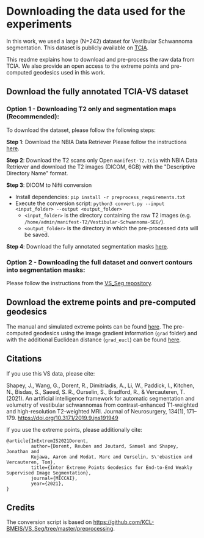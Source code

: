 # Downloading the data used for the experiments

In this work, we used a large (N=242) dataset for Vestibular Schwannoma segmentation. This dataset is publicly available on 
[TCIA](https://wiki.cancerimagingarchive.net/pages/viewpage.action?pageId=70229053). 

This readme explains how to download and pre-process the raw data from TCIA. We also provide an open access to the extreme points and pre-computed geodesics used in this work.

## Download the fully annotated TCIA-VS dataset

### Option 1 - Downloading T2 only and segmentation maps (Recommended):

To download the dataset, please follow the following steps:

**Step 1**: Download the NBIA Data Retriever
Please follow the instructions [here](https://wiki.cancerimagingarchive.net/display/NBIA/Downloading+TCIA+Images).

**Step 2**: Download the T2 scans only
Open `manifest-T2.tcia` with NBIA Data Retriever and download the T2 images (DICOM, 6GB) with the "Descriptive Directory Name" format.

**Step 3**: DICOM to Nifti conversion
* Install dependencies: `pip install -r preprocess_requirements.txt`
* Execute the conversion script: 
`python3 convert.py --input <input_folder> --output <output_folder>`
  * `<input_folder>` is the directory containing the raw T2 images (e.g. `/home/admin/manifest-T2/Vestibular-Schwannoma-SEG/`).
  * `<output_folder>` is the directory in which the pre-processed data will be saved.

**Step 4**:  Download the fully annotated segmentation masks [here](https://zenodo.org/record/5081163#.YOY2CHVKiEI).

### Option 2 - Downloading the full dataset and convert contours into segmentation masks:
Please follow the instructions from the [VS_Seg repository](https://github.com/KCL-BMEIS/VS_Seg/tree/master/preprocessing).

## Download the extreme points and pre-computed geodesics
The manual and simulated extreme points can be found [here](https://zenodo.org/record/5081163#.YOY2CHVKiEI). 
The pre-computed geodesics using the image gradient information (`grad` folder) and with the additional Euclidean distance (`grad_eucl`) can be found [here](https://zenodo.org/record/5081163#.YOY2CHVKiEI).

## Citations
If you use this VS data, please cite:

Shapey, J., Wang, G., Dorent, R., Dimitriadis, A., Li, W., Paddick, I., Kitchen, N., Bisdas, S., Saeed, S. R., Ourselin, S., Bradford, R., & Vercauteren, T. (2021). An artificial intelligence framework for automatic segmentation and volumetry of vestibular schwannomas from contrast-enhanced T1-weighted and high-resolution T2-weighted MRI. Journal of Neurosurgery, 134(1), 171–179. https://doi.org/10.3171/2019.9.jns191949

If you use the extreme points, please additionally cite:

```
@article{InExtremIS2021Dorent,
         author={Dorent, Reuben and Joutard, Samuel and Shapey, Jonathan and
         Kujawa, Aaron and Modat, Marc and Ourselin, S\'ebastien and Vercauteren, Tom},
         title={Inter Extreme Points Geodesics for End-to-End Weakly Supervised Image Segmentation},
         journal={MICCAI},
         year={2021},
}
```
## Credits
The conversion script is based on https://github.com/KCL-BMEIS/VS_Seg/tree/master/preprocessing.

